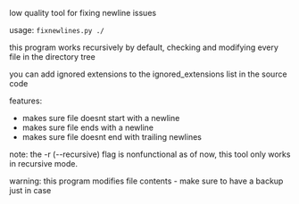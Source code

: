 low quality tool for fixing newline issues

usage: `fixnewlines.py ./`

this program works recursively by default, checking and modifying every file in the directory tree

you can add ignored extensions to the ignored_extensions list in the source code

features:
- makes sure file doesnt start with a newline
- makes sure file ends with a newline
- makes sure file doesnt end with trailing newlines

note: the -r (--recursive) flag is nonfunctional as of now, this tool only works in recursive mode.

warning: this program modifies file contents - make sure to have a backup just in case
